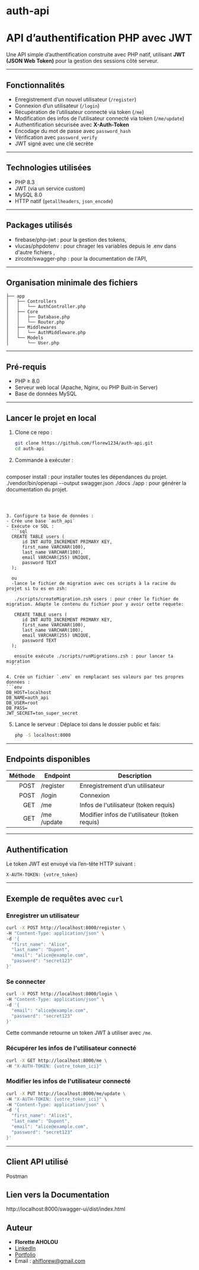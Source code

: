 # auth-api

# API d’authentification PHP avec JWT

Une API simple d’authentification construite avec PHP natif, utilisant **JWT (JSON Web Token)** pour la gestion des sessions côté serveur.

---

## Fonctionnalités

- Enregistrement d’un nouvel utilisateur (`/register`)
- Connexion d’un utilisateur (`/login`)
- Récupération de l’utilisateur connecté via token (`/me`)
- Modification des infos de l’utilisateur connecté via token (`/me/update`)
- Authentification sécurisée avec **X-Auth-Token**
- Encodage du mot de passe avec `password_hash`
- Vérification avec `password_verify`
- JWT signé avec une clé secrète

---

## Technologies utilisées

- PHP 8.3
- JWT (via un service custom)
- MySQL 8.0
- HTTP natif (`getallheaders`, `json_encode`)

---

## Packages utilisés

- firebase/php-jwt : pour la gestion des tokens,
- vlucas/phpdotenv : pour chrager les variables depuis le .env dans d'autre fichiers ,
- zircote/swagger-php : pour la documentation de l'API,


---

## Organisation minimale des fichiers

```
├── app
│   ├── Controllers
│   │   └── AuthController.php
│   ├── Core
│   │   ├── Database.php
│   │   └── Router.php
│   ├── Middlewares
│   │   └── AuthMiddleware.php
│   └── Models
│       └── User.php

```

---

## Pré-requis

- PHP ≥ 8.0
- Serveur web local (Apache, Nginx, ou PHP Built-in Server)
- Base de données MySQL

---

## Lancer le projet en local

1. Clone ce repo :
   ```bash
   git clone https://github.com/florew1234/auth-api.git
   cd auth-api
   ```

2. Commande à exécuter :
   ```
  composer install : pour installer toutes les dépendances du projet.
  ./vendor/bin/openapi --output swagger.json ./docs ./app : pour générer la documentation du projet.
   ```



3. Configure ta base de données :
   - Crée une base `auth_api`
   - Exécute ce SQL :
     ```sql
     CREATE TABLE users (
         id INT AUTO_INCREMENT PRIMARY KEY,
         first_name VARCHAR(100),
         last_name VARCHAR(100),
         email VARCHAR(255) UNIQUE,
         password TEXT
     ); 
     
     ou
     -lance le fichier de migration avec ces scripts à la racine du projet si tu es en zsh:

      ./scripts/createMigration.zsh users : pour créer le fichier de migration. Adapte le contenu du fichier pour y avoir cette requete:

      CREATE TABLE users (
         id INT AUTO_INCREMENT PRIMARY KEY,
         first_name VARCHAR(100),
         last_name VARCHAR(100),
         email VARCHAR(255) UNIQUE,
         password TEXT
     ); 

      ensuite exécute ./scripts/runMigrations.zsh : pour lancer ta migration
     ```

4. Crée un fichier `.env` en remplacant ses valeurs par tes propres données :
   ```env
   DB_HOST=localhost
   DB_NAME=auth_api
   DB_USER=root
   DB_PASS=
   JWT_SECRET=ton_super_secret
   ```

5. Lance le serveur :
Déplace toi dans le dossier public et fais:
   ```bash
   php -S localhost:8000
   ```

---

## Endpoints disponibles

| Méthode | Endpoint  | Description                   |
|--------:|-----------|-------------------------------|
| POST    | /register | Enregistrement d’un utilisateur |
| POST    | /login    | Connexion                     |
| GET     | /me       | Infos de l'utilisateur (token requis) |
| GET     | /me /update      | Modifier infos de l'utilisateur (token requis) |

---

## Authentification

Le token JWT est envoyé via l’en-tête HTTP suivant :

```http
X-AUTH-TOKEN: {votre_token}
```

---

## Exemple de requêtes avec `curl`

### Enregistrer un utilisateur

```bash
curl -X POST http://localhost:8000/register \
-H "Content-Type: application/json" \
-d '{
  "first_name": "Alice",
  "last_name": "Dupont",
  "email": "alice@example.com",
  "password": "secret123"
}'
```

### Se connecter

```bash
curl -X POST http://localhost:8000/login \
-H "Content-Type: application/json" \
-d '{
  "email": "alice@example.com",
  "password": "secret123"
}'
```

Cette commande retourne un token JWT à utiliser avec `/me`.

### Récupérer les infos de l'utilisateur connecté

```bash
curl -X GET http://localhost:8000/me \
-H "X-AUTH-TOKEN: {votre_token_ici}"
```

### Modifier les infos de l'utilisateur connecté
```bash
curl -X PUT http://localhost:8000/me/update \
-H "X-AUTH-TOKEN: {votre_token_ici}" \
-H "Content-Type: application/json" \
-d '{
  "first_name": "Alice1",
  "last_name": "Dupont",
  "email": "alice@example.com",
  "password": "secret123"
}'
```

---
## Client API utilisé
Postman

## Lien vers la Documentation
http://localhost:8000/swagger-ui/dist/index.html

## Auteur

- **Florette AHOLOU**
- [LinkedIn](www.linkedin.com/in/florette-aholou-16969b304)
- [Portfolio](https://portfolio-florew1234s-projects.vercel.app)
- Email : ahlflorew@gmail.com
